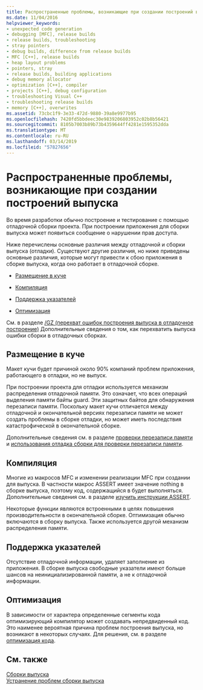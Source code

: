 ```yaml
---
title: Распространенные проблемы, возникающие при создании построений выпуска
ms.date: 11/04/2016
helpviewer_keywords:
- unexpected code generation
- debugging [MFC], release builds
- release builds, troubleshooting
- stray pointers
- debug builds, difference from release builds
- MFC [C++], release builds
- heap layout problems
- pointers, stray
- release builds, building applications
- debug memory allocator
- optimization [C++], compiler
- projects [C++], debug configuration
- troubleshooting Visual C++
- troubleshooting release builds
- memory [C++], overwrites
ms.assetid: 73cbc1f9-3e33-472d-9880-39a8e9977b95
ms.openlocfilehash: 7420fd5bbdeec30e9839206803952c02b8b56421
ms.sourcegitcommit: 8105b7003b89b73b4359644ff4281e1595352dda
ms.translationtype: MT
ms.contentlocale: ru-RU
ms.lasthandoff: 03/14/2019
ms.locfileid: "57827656"
---
```

# <a name="common-problems-when-creating-a-release-build"></a>Распространенные проблемы, возникающие при создании построений выпуска

Во время разработки обычно построение и тестирование с помощью отладочной сборки проекта. При построении приложения для сборки выпуска может появиться сообщение о нарушении прав доступа.

Ниже перечислены основные различия между отладочной и сборки выпуска (отладки). Существуют другие различия, но ниже приведены основные различия, которые могут привести к сбою приложения в сборке выпуска, когда оно работает в отладочной сборке.

- [Размещение в куче](#_core_heap_layout)

- [Компиляция](#_core_compilation)

- [Поддержка указателей](#_core_pointer_support)

- [Оптимизация](#_core_optimizations)

См. в разделе [/GZ (перехват ошибок построения выпуска в отладочное построение)](reference/gz-enable-stack-frame-run-time-error-checking.md) Дополнительные сведения о том, как перехватить выпуска ошибки сборки в отладочных сборках.

##  <a name="_core_heap_layout"></a> Размещение в куче

Макет кучи будет причиной около 90% компаний проблем приложения, работающего в отладки, но не выпуск.

При построении проекта для отладки используется механизм распределения отладочной памяти. Это означает, что всех операций выделения памяти байты guard. Эти защитных байтов для обнаружения перезаписи памяти. Поскольку макет кучи отличается между отладочной и окончательной версиях перезаписи памяти не может создать проблемы в сборке отладки, но может иметь последствия катастрофической в окончательной сборке.

Дополнительные сведения см. в разделе [проверки перезаписи памяти](checking-for-memory-overwrites.md) и [использования отладка сборки для проверки перезаписи памяти](using-the-debug-build-to-check-for-memory-overwrite.md).

##  <a name="_core_compilation"></a> Компиляция

Многие из макросов MFC и изменении реализации MFC при создании для выпуска. В частности макрос ASSERT имеет значение nothing в сборке выпуска, поэтому код, содержащийся в будет выполняться. Дополнительные сведения см. в разделе [изучить инструкции ASSERT](using-verify-instead-of-assert.md).

Некоторые функции являются встроенными в целях повышения производительности в окончательной сборке. Оптимизация обычно включаются в сборку выпуска. Также используется другой механизм распределения памяти.

##  <a name="_core_pointer_support"></a> Поддержка указателей

Отсутствие отладочной информации, удаляет заполнение из приложения. В сборке выпуска свободные указатели имеют больше шансов на неинициализированной памяти, а не к отладочной информации.

##  <a name="_core_optimizations"></a> Оптимизация

В зависимости от характера определенные сегменты кода оптимизирующий компилятор может создавать непредвиденный код. Это наименее вероятная причина проблем построения выпуска, но возникают в некоторых случаях. Для решения, см. в разделе [оптимизация кода](optimizing-your-code.md).

## <a name="see-also"></a>См. также

[Сборки выпуска](release-builds.md)<br/>
[Устранение проблем сборки выпуска](fixing-release-build-problems.md)
